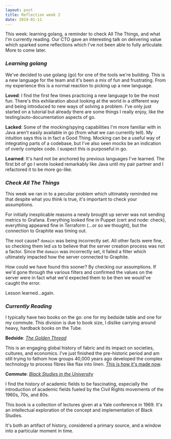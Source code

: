 ```yaml
---
layout: post
title: Reflection week 2
date: 2019-01-11
---
```


This week: learning golang, a reminder to check All The Things, and what I'm currently reading. Our CTO gave an interesting talk on delivering value which sparked some reflections which I've not been able to fully articulate. More to come later.

### _Learning golang_

We've decided to use golang (go) for one of the tools we're building. This is a new language for the team and it's been a mix of fun and frustrating. From my experience this is a normal reaction to picking up a new language. 

**Loved**: I find the first few times practicing a new language to be the most fun. There's this exhilaration about looking at the world in a different way and being introduced to new ways of solving a problem. I've only just started on a tutorial but already there are some things I really enjoy, like the testing/auto-documentation aspects of go.

**Lacked**: Some of the mocking/spying capabilities I'm more familiar with in Java aren't easily available in go (from what we can currently tell). My intuition says this is in fact a Good Thing. Mocking can be a useful way of integrating parts of a codebase, but I've also seen mocks be an indication of overly complex code. I suspect this is purposeful in go.

**Learned**: It's hard not be anchored by previous languages I've learned. The first bit of go I wrote looked remarkably like Java until my pair partner and I refactored it to be more go-like. 

### _Check All The Things_

This week we ran in to a peculiar problem which ultimately reminded me that despite what you think is true, it's important to check your assumptions.

For initially inexplicable reasons a newly brought up server was not sending metrics to Grafana. Everything looked fine in Puppet (cert and node: check), everything appeared fine in Terraform (...or so we thought), but the connection to Graphite was timing out.

The root cause? `domain` was being incorrectly set. All other facts were fine, so checking them led us to believe that the server creation process was not a factor. Since the `domain` was incorrectly set, it failed a filter which ultimately impacted how the server connected to Graphite.

How could we have found this sooner? By checking our assumptions. If we'd gone through the various filters and confirmed the values on the server were in fact what we'd expected them to be then we would've caught the error. 

Lesson learned...again.

### _Currently Reading_
    
I typically have two books on the go: one for my bedside table and one for my commute. This division is due to book size, I dislike carrying around heavy, hardback books on the Tube.

**Bedside**: [_The Golden Thread_](https://www.hodder.co.uk/books/detail.page?isbn=9781473659049)

This is an engaging global history of fabric and its impact on societies, cultures, and economics. I've just finished the pre-historic period and am still trying to fathom how groups 40,000 years ago developed the complex technology to process fibres like flax into linen. [This is how it's made now](https://www.youtube.com/watch?v=LNDbINF6Vew).

**Commute**: [_Black Studies in the University_](https://www.amazon.com/Black-Studies-University-Armstead-Robinson/dp/0300011679)

I find the history of academic fields to be fascinating, especially the introduction of academic fields fueled by the Civil Rights movements of the 1960s, 70s, and 80s.

This book is a collection of lectures given at a Yale conference in 1969. It's an intellectual exploration of the concept and implementation of Black Studies. 

It's both an artifact of history, considered a primary source, and a window into a particular moment in time.